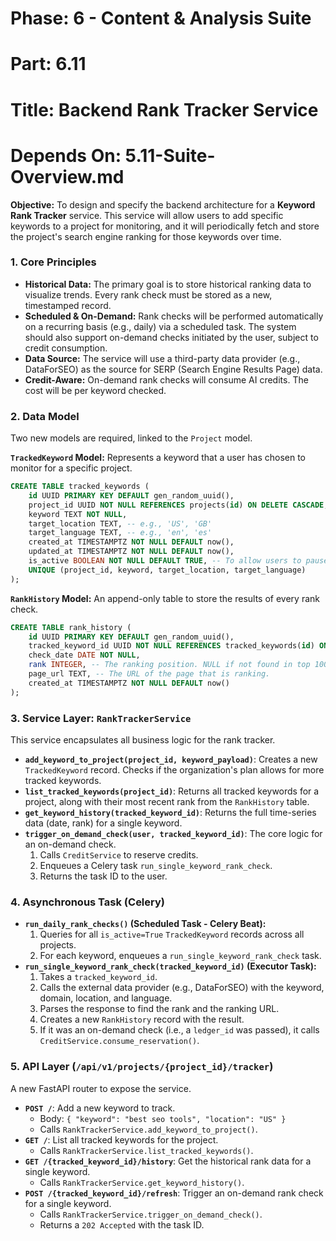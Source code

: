 # Phase: 6 - Content & Analysis Suite
# Part: 6.11
# Title: Backend Rank Tracker Service
# Depends On: 5.11-Suite-Overview.md

**Objective:** To design and specify the backend architecture for a **Keyword Rank Tracker** service. This service will allow users to add specific keywords to a project for monitoring, and it will periodically fetch and store the project's search engine ranking for those keywords over time.

### 1. Core Principles

*   **Historical Data:** The primary goal is to store historical ranking data to visualize trends. Every rank check must be stored as a new, timestamped record.
*   **Scheduled & On-Demand:** Rank checks will be performed automatically on a recurring basis (e.g., daily) via a scheduled task. The system should also support on-demand checks initiated by the user, subject to credit consumption.
*   **Data Source:** The service will use a third-party data provider (e.g., DataForSEO) as the source for SERP (Search Engine Results Page) data.
*   **Credit-Aware:** On-demand rank checks will consume AI credits. The cost will be per keyword checked.

### 2. Data Model

Two new models are required, linked to the `Project` model.

**`TrackedKeyword` Model:** Represents a keyword that a user has chosen to monitor for a specific project.

```sql
CREATE TABLE tracked_keywords (
    id UUID PRIMARY KEY DEFAULT gen_random_uuid(),
    project_id UUID NOT NULL REFERENCES projects(id) ON DELETE CASCADE,
    keyword TEXT NOT NULL,
    target_location TEXT, -- e.g., 'US', 'GB'
    target_language TEXT, -- e.g., 'en', 'es'
    created_at TIMESTAMPTZ NOT NULL DEFAULT now(),
    updated_at TIMESTAMPTZ NOT NULL DEFAULT now(),
    is_active BOOLEAN NOT NULL DEFAULT TRUE, -- To allow users to pause tracking
    UNIQUE (project_id, keyword, target_location, target_language)
);
```

**`RankHistory` Model:** An append-only table to store the results of every rank check.

```sql
CREATE TABLE rank_history (
    id UUID PRIMARY KEY DEFAULT gen_random_uuid(),
    tracked_keyword_id UUID NOT NULL REFERENCES tracked_keywords(id) ON DELETE CASCADE,
    check_date DATE NOT NULL,
    rank INTEGER, -- The ranking position. NULL if not found in top 100.
    page_url TEXT, -- The URL of the page that is ranking.
    created_at TIMESTAMPTZ NOT NULL DEFAULT now()
);
```

### 3. Service Layer: `RankTrackerService`

This service encapsulates all business logic for the rank tracker.

*   **`add_keyword_to_project(project_id, keyword_payload)`**: Creates a new `TrackedKeyword` record. Checks if the organization's plan allows for more tracked keywords.
*   **`list_tracked_keywords(project_id)`**: Returns all tracked keywords for a project, along with their most recent rank from the `RankHistory` table.
*   **`get_keyword_history(tracked_keyword_id)`**: Returns the full time-series data (date, rank) for a single keyword.
*   **`trigger_on_demand_check(user, tracked_keyword_id)`**: The core logic for an on-demand check.
    1.  Calls `CreditService` to reserve credits.
    2.  Enqueues a Celery task `run_single_keyword_rank_check`.
    3.  Returns the task ID to the user.

### 4. Asynchronous Task (Celery)

*   **`run_daily_rank_checks()` (Scheduled Task - Celery Beat):**
    1.  Queries for all `is_active=True` `TrackedKeyword` records across all projects.
    2.  For each keyword, enqueues a `run_single_keyword_rank_check` task.
*   **`run_single_keyword_rank_check(tracked_keyword_id)` (Executor Task):**
    1.  Takes a `tracked_keyword_id`.
    2.  Calls the external data provider (e.g., DataForSEO) with the keyword, domain, location, and language.
    3.  Parses the response to find the rank and the ranking URL.
    4.  Creates a new `RankHistory` record with the result.
    5.  If it was an on-demand check (i.e., a `ledger_id` was passed), it calls `CreditService.consume_reservation()`.

### 5. API Layer (`/api/v1/projects/{project_id}/tracker`)

A new FastAPI router to expose the service.

*   **`POST /`**: Add a new keyword to track.
    *   Body: `{ "keyword": "best seo tools", "location": "US" }`
    *   Calls `RankTrackerService.add_keyword_to_project()`.
*   **`GET /`**: List all tracked keywords for the project.
    *   Calls `RankTrackerService.list_tracked_keywords()`.
*   **`GET /{tracked_keyword_id}/history`**: Get the historical rank data for a single keyword.
    *   Calls `RankTrackerService.get_keyword_history()`.
*   **`POST /{tracked_keyword_id}/refresh`**: Trigger an on-demand rank check for a single keyword.
    *   Calls `RankTrackerService.trigger_on_demand_check()`.
    *   Returns a `202 Accepted` with the task ID.
